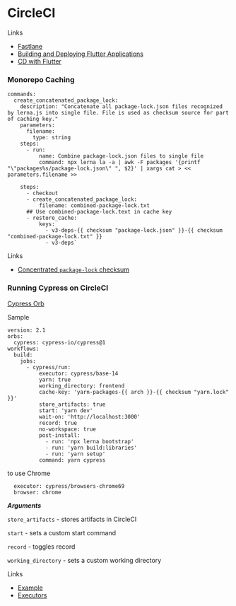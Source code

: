 # CircleCI

Links

- [Fastlane](https://fastlane.tools/)
- [Building and Deploying Flutter Applications](https://circleci.com/blog/deploy-flutter-android/)
- [CD with Flutter](https://flutter.dev/docs/deployment/cd)

### Monorepo Caching

```
commands:
  create_concatenated_package_lock:
    description: "Concatenate all package-lock.json files recognized by lerna.js into single file. File is used as checksum source for part of caching key."
    parameters:
      filename:
        type: string
    steps:
      - run:
          name: Combine package-lock.json files to single file
          command: npx lerna la -a | awk -F packages '{printf "\"packages%s/package-lock.json\" ", $2}' | xargs cat > << parameters.filename >>

```

```
    steps:
      - checkout
      - create_concatenated_package_lock:
          filename: combined-package-lock.txt
      ## Use combined-package-lock.text in cache key
      - restore_cache:
          keys:
            - v3-deps-{{ checksum "package-lock.json" }}-{{ checksum "combined-package-lock.txt" }}
            - v3-deps`
```

Links

- [Concentrated `package-lock` checksum](https://circleci.com/docs/2.0/caching/#creating-and-building-a-concatenated-package-lock-file)


### Running Cypress on CircleCI

[Cypress Orb](https://circleci.com/developer/orbs/orb/cypress-io/cypress)

Sample

```
version: 2.1
orbs:
  cypress: cypress-io/cypress@1
workflows:
  build:
    jobs:
      - cypress/run:
          executor: cypress/base-14
          yarn: true
          working_directory: frontend
          cache-key: 'yarn-packages-{{ arch }}-{{ checksum "yarn.lock" }}'
          store_artifacts: true
          start: 'yarn dev'
          wait-on: 'http://localhost:3000'
          record: true
          no-workspace: true
          post-install:
            - run: 'npx lerna bootstrap'
            - run: 'yarn build:libraries'
            - run: 'yarn setup'
          command: yarn cypress
```

to use Chrome

```
  executor: cypress/browsers-chrome69
  browser: chrome
```

***Arguments***

`store_artifacts` - stores artifacts in CircleCI

`start` - sets a custom start command

`record` - toggles record

`working_directory` - sets a custom working directory 

Links

- [Example](https://github.com/cypress-io/cypress-example-circleci-orb/blob/master/.circleci/config.yml)
- [Executors](https://github.com/cypress-io/cypress-docker-images/tree/master/browsers)

